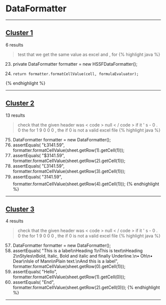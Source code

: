 # DataFormatter

***

## [Cluster 1](./1)
6 results
> test that we get the same value as excel and , for 
{% highlight java %}
23. private DataFormatter formatter = new HSSFDataFormatter();
52.     return formatter.formatCellValue(cell, formulaEvaluator);
{% endhighlight %}

***

## [Cluster 2](./2)
13 results
> check that the given header was < code > null < / code > if it ' s - 0 . 0 the for 1 9 0 0 0 , the if 0 is not a valid excel file 
{% highlight java %}
75. DataFormatter formatter = new DataFormatter();
77. assertEquals( "Ł3141.59",              formatter.formatCellValue(sheet.getRow(1).getCell(1)));
78. assertEquals( "$3141.59",              formatter.formatCellValue(sheet.getRow(2).getCell(1)));
79. assertEquals( "Ľ3141.59",              formatter.formatCellValue(sheet.getRow(3).getCell(1)));
80. assertEquals( "3141.59",              formatter.formatCellValue(sheet.getRow(4).getCell(1)));
{% endhighlight %}

***

## [Cluster 3](./3)
4 results
> check that the given header was < code > null < / code > if it ' s - 0 . 0 the for 1 9 0 0 0 , the if 0 is not a valid excel file 
{% highlight java %}
57. DataFormatter formatter = new DataFormatter();
59. assertEquals( "This is a label\nHeading 1\nThis is text\nHeading 2\nStyles\nBold, Italic, Bold and italic and finally Underline.\n• Oh\n• Dear\nIsle of Mann\nPlain text.\nAnd this is a label",                     formatter.formatCellValue(sheet.getRow(0).getCell(1)));
62. assertEquals( "Hello",                   formatter.formatCellValue(sheet.getRow(1).getCell(0)));
63. assertEquals( "End",                     formatter.formatCellValue(sheet.getRow(2).getCell(0)));
{% endhighlight %}

***

